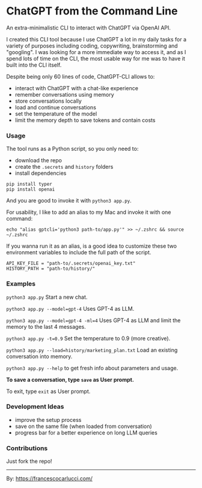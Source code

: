 # ChatGPT from the Command Line

An extra-minimalistic CLI to interact with ChatGPT via OpenAI API.

I created this CLI tool because I use ChatGPT a lot in my daily tasks for a variety of purposes including coding, copywriting, brainstorming and "googling". I was looking for a more immediate way to access it, and as I spend lots of time on the CLI, the most usable way for me was to have it built into the CLI itself.

Despite being only 60 lines of code, ChatGPT-CLI allows to:

- interact with ChatGPT with a chat-like experience
- remember conversations using memory
- store conversations locally
- load and continue conversations
- set the temperature of the model
- limit the memory depth to save tokens and contain costs

### Usage

The tool runs as a Python script, so you only need to:

- download the repo
- create the `.secrets` and `history` folders
- install dependencies

```
pip install typer
pip install openai
```

And you are good to invoke it with `python3 app.py`.

For usability, I like to add an alias to my Mac and invoke it with one command:

`echo "alias gptcli='python3 path-to/app.py'" >> ~/.zshrc && source ~/.zshrc`

If you wanna run it as an alias, is a good idea to customize these two environment variables to include the full path of the script.

```
API_KEY_FILE = "path-to/.secrets/openai_key.txt"
HISTORY_PATH = "path-to/history/"
```

### Examples

`python3 app.py` Start a new chat.

`python3 app.py --model=gpt-4` Uses GPT-4 as LLM.

`python3 app.py --model=gpt-4 -ml=4` Uses GPT-4 as LLM and limit the memory to the last 4 messages.

`python3 app.py -t=0.9` Set the temperature to 0.9 (more creative).

`python3 app.py --load=history/marketing_plan.txt` Load an existing conversation into memory.

`python3 app.py --help` to get fresh info about parameters and usage. 

**To save a conversation, type `save` as User prompt.**

To exit, type `exit` as User prompt.

### Development Ideas

- improve the setup process
- save on the same file (when loaded from conversation)
- progress bar for a better experience on long LLM queries

### Contributions

Just fork the repo!

___

By: https://francescocarlucci.com/
